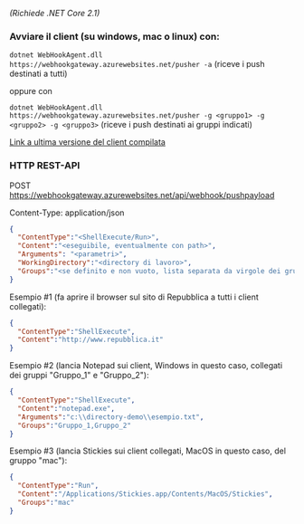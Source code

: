 *(Richiede .NET Core 2.1)*

### Avviare il client (su windows, mac o linux) con:

```dotnet WebHookAgent.dll https://webhookgateway.azurewebsites.net/pusher -a``` (riceve i push destinati a tutti)

oppure con

```dotnet WebHookAgent.dll https://webhookgateway.azurewebsites.net/pusher -g <gruppo1> -g <gruppo2> -g <gruppo3>``` (riceve i push destinati ai gruppi indicati)

[Link a ultima versione del client compilata](https://www.dropbox.com/s/gi59fmpamolell4/WebHookGatewayAgent.7z?dl=0)

### HTTP REST-API

POST https://webhookgateway.azurewebsites.net/api/webhook/pushpayload

Content-Type: application/json

```json
{
  "ContentType":"<ShellExecute/Run>",
  "Content":"<eseguibile, eventualmente con path>",
  "Arguments": "<parametri>",
  "WorkingDirectory":"<directory di lavoro>",
  "Groups":"<se definito e non vuoto, lista separata da virgole dei gruppi destinatari dell'invio push>"
}
```

Esempio #1 (fa aprire il browser sul sito di Repubblica a tutti i client collegati):

```json
{
  "ContentType":"ShellExecute",
  "Content":"http://www.repubblica.it"
}
```

Esempio #2 (lancia Notepad sui client, Windows in questo caso, collegati dei gruppi "Gruppo_1" e "Gruppo_2"):

```json
{
  "ContentType":"ShellExecute",
  "Content":"notepad.exe",
  "Arguments":"c:\\directory-demo\\esempio.txt",
  "Groups":"Gruppo_1,Gruppo_2"
}
```

Esempio #3 (lancia Stickies sui client collegati, MacOS in questo caso, del gruppo "mac"):

```json
{
  "ContentType":"Run",
  "Content":"/Applications/Stickies.app/Contents/MacOS/Stickies",
  "Groups":"mac"
}
```
